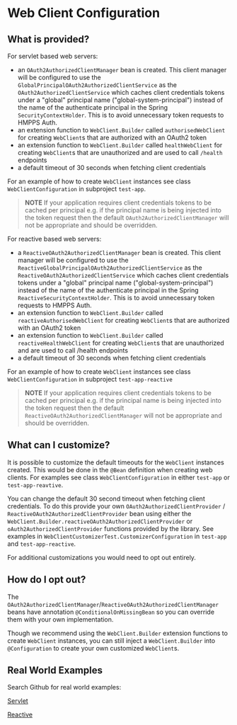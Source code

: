# Web Client Configuration

## What is provided?

For servlet based web servers:

* an `OAuth2AuthorizedClientManager` bean is created. This client manager will be configured to use the `GlobalPrincipalOAuth2AuthorizedClientService` 
as the `OAuth2AuthorizedClientService` which caches client credentials tokens under a "global" principal name ("global-system-principal") instead of 
the name of the authenticate principal in the Spring `SecurityContextHolder`. This is to avoid unnecessary token requests to HMPPS Auth.
* an extension function to `WebClient.Builder` called `authorisedWebClient` for creating `WebClient`s that are authorized with an OAuth2 token
* an extension function to `WebClient.Builder` called `healthWebClient` for creating `WebClient`s that are unauthorized and are used to call `/health` endpoints
* a default timeout of 30 seconds when fetching client credentials 

For an example of how to create `WebClient` instances see class `WebClientConfiguration` in subproject `test-app`.

> **NOTE** If your application requires client credentials tokens to be cached per principal e.g. if the principal name is being injected into the token request
> then the default `OAuth2AuthorizedClientManager` will not be appropriate and should be overridden.

For reactive based web servers:
* a `ReactiveOAuth2AuthorizedClientManager` bean is created. This client manager will be configured to use the `ReactiveGlobalPrincipalOAuth2AuthorizedClientService`
as the `ReactiveOAuth2AuthorizedClientService` which caches client credentials tokens under a "global" principal name ("global-system-principal") instead of
the name of the authenticate principal in the Spring `ReactiveSecurityContextHolder`. This is to avoid unnecessary token requests to HMPPS Auth.
* an extension function to `WebClient.Builder` called `reactiveAuthorisedWebClient` for creating `WebClient`s that are authorized with an OAuth2 token
* an extension function to `WebClient.Builder` called `reactiveHealthWebClient` for creating `WebClient`s that are unauthorized and are used to call /health endpoints
* a default timeout of 30 seconds when fetching client credentials

For an example of how to create `WebClient` instances see class `WebClientConfiguration` in subproject `test-app-reactive`

> **NOTE** If your application requires client credentials tokens to be cached per principal e.g. if the principal name is being injected into the token request
> then the default `ReactiveOAuth2AuthorizedClientManager` will not be appropriate and should be overridden.

## What can I customize?

It is possible to customize the default timeouts for the `WebClient` instances created. This would be done in the `@Bean` definition when creating web clients. For examples see class `WebClientConfiguration` in either `test-app` or `test-app-reavtive`.

You can change the default 30 second timeout when fetching client credentials. To do this provide your own `OAuth2AuthorizedClientProvider` / `ReactiveOAuth2AuthorizedClientProvider` bean using either the `WebClient.Builder.reactiveOAuth2AuthorizedClientProvider` or `oAuth2AuthorizedClientProvider` functions provided by the library. See examples in `WebClientCustomizerTest.CustomizerConfiguration` in `test-app` and `test-app-reactive`.

For additional customizations you would need to opt out entirely.

## How do I opt out?

The `OAuth2AuthorizedClientManager`/`ReactiveOAuth2AuthorizedClientManager` beans have annotation `@ConditionalOnMissingBean` so you can override them with your own implementation.

Though we recommend using the `WebClient.Builder` extension functions to create `WebClient` instances, you can still inject a `WebClient.Builder` into `@Configuration` to create your own customized `WebClient`s.

## Real World Examples

Search Github for real world examples:

[Servlet](https://github.com/search?q=org%3Aministryofjustice+uk.gov.justice.hmpps.kotlin.auth.authorisedWebClient&type=code)

[Reactive](https://github.com/search?q=org%3Aministryofjustice+uk.gov.justice.hmpps.kotlin.auth.reactiveAuthorisedWebClient&type=code)